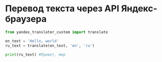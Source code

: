 <h1>Перевод текста через API Яндекс-браузера</h1>

```python
from yandex_translater_custom import translate

en_text = 'Hello, world'
ru_text = translate(en_text, 'en', 'ru')

print(ru_text) #Привет, мир
```
